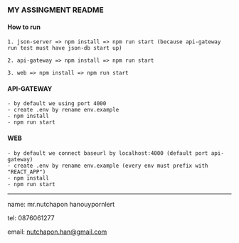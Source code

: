 ### MY ASSINGMENT README

#### How to run

    1. json-server => npm install => npm run start (because api-gateway run test must have json-db start up)

    2. api-gateway => npm install => npm run start

    3. web => npm install => npm run start

#### API-GATEWAY

    - by default we using port 4000
    - create .env by rename env.example
    - npm install
    - npm run start

#### WEB

    - by default we connect baseurl by localhost:4000 (default port api-gateway)
    - create .env by rename env.example (every env must prefix with "REACT_APP")
    - npm install
    - npm run start

---

name: mr.nutchapon hanouypornlert

tel: 0876061277

email: nutchapon.han@gmail.com
